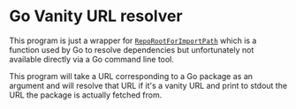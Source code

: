 # Go Vanity URL resolver

This program is just a wrapper for
[`RepoRootForImportPath`](https://pkg.go.dev/golang.org/x/tools/go/vcs#RepoRootForImportPath)
which is a function used by Go to resolve dependencies but unfortunately not available directly
via a Go command line tool.

This program will take a URL corresponding to a Go package as an argument and will resolve
that URL if it's a vanity URL and print to stdout the URL the package is actually fetched
from.
